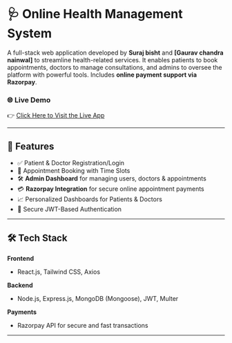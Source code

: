 # 🩺 Online Health Management System

A full-stack web application developed by **Suraj bisht** and **[Gaurav chandra nainwal]** to streamline health-related services. It enables patients to book appointments, doctors to manage consultations, and admins to oversee the platform with powerful tools. Includes **online payment support via Razorpay**.

### 🌐 Live Demo  
👉 [Click Here to Visit the Live App](https://online-healthcare-checkup-frontend.onrender.com)

---

## 📌 Features

- ✅ Patient & Doctor Registration/Login
- 📅 Appointment Booking with Time Slots
- 🛠️ **Admin Dashboard** for managing users, doctors & appointments
- 💳 **Razorpay Integration** for secure online appointment payments
- 📈 Personalized Dashboards for Patients & Doctors
- 🔐 Secure JWT-Based Authentication

---

## 🛠️ Tech Stack

**Frontend**  
- React.js, Tailwind CSS, Axios

**Backend**  
- Node.js, Express.js, MongoDB (Mongoose), JWT, Multer

**Payments**  
- Razorpay API for secure and fast transactions

---


